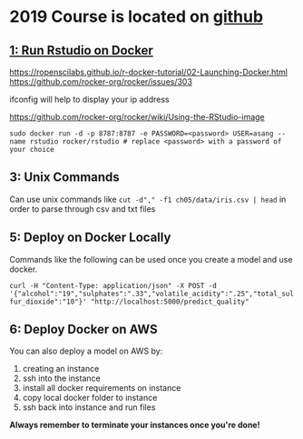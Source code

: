 
# 2019 Course is located on [github](https://github.com/natelangholz/stat418-tools-in-datascience)

## [1: Run Rstudio on Docker](https://github.com/natelangholz/stat418-tools-in-datascience/tree/master/week-1)

https://ropenscilabs.github.io/r-docker-tutorial/02-Launching-Docker.html <br>
https://github.com/rocker-org/rocker/issues/303

ifconfig will help to display your ip address

https://github.com/rocker-org/rocker/wiki/Using-the-RStudio-image

`sudo docker run -d -p 8787:8787 -e PASSWORD=<password> USER=asang --name rstudio rocker/rstudio # replace <password> with a password of your choice`

## 3: Unix Commands
Can use unix commands like `cut -d"," -f1 ch05/data/iris.csv | head` in order to parse through csv and txt files

## 5: Deploy on Docker Locally
Commands like the following can be used once you create a model and use docker.

`curl -H "Content-Type: application/json" -X POST -d '{"alcohol":"19","sulphates":".33","volatile_acidity":".25","total_sulfur_dioxide":"10"}' "http://localhost:5000/predict_quality"`

## 6: Deploy Docker on AWS
You can also deploy a model on AWS by:
1. creating an instance
2. ssh into the instance
3. install all docker requirements on instance
4. copy local docker folder to instance
5. ssh back into instance and run files

**Always remember to terminate your instances once you're done!**
